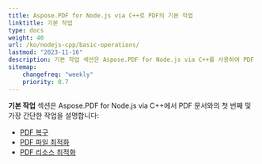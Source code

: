 ```yaml
---
title: Aspose.PDF for Node.js via C++로 PDF의 기본 작업
linktitle: 기본 작업
type: docs
weight: 40
url: /ko/nodejs-cpp/basic-operations/
lastmod: "2023-11-16"
description: 기본 작업 섹션은 Aspose.PDF for Node.js via C++를 사용하여 PDF 문서와의 가장 간단한 작업 가능성을 설명합니다.
sitemap:
    changefreq: "weekly"
    priority: 0.7
---
```


**기본 작업** 섹션은 Aspose.PDF for Node.js via C++에서 PDF 문서와의 첫 번째 및 가장 간단한 작업을 설명합니다:

- [PDF 복구](/pdf/ko/nodejs-cpp/repair-pdf/)
- [PDF 파일 최적화](/pdf/ko/nodejs-cpp/optimize-pdf/)
- [PDF 리소스 최적화](/pdf/ko/nodejs-cpp/optimize-pdf-resources/)